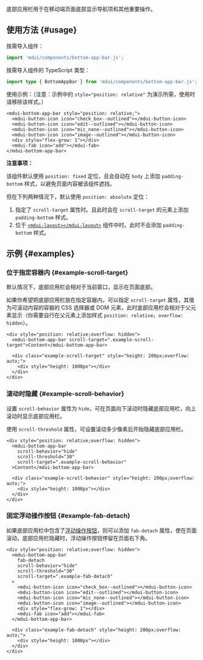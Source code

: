 底部应用栏用于在移动端页面底部显示导航项和其他重要操作。

## 使用方法 {#usage}

按需导入组件：

```js
import 'mdui/components/bottom-app-bar.js';
```

按需导入组件的 TypeScript 类型：

```ts
import type { BottomAppBar } from 'mdui/components/bottom-app-bar.js';
```

使用示例：（注意：示例中的 `style="position: relative"` 为演示所需，使用时请移除该样式。）

```html,example
<mdui-bottom-app-bar style="position: relative;">
  <mdui-button-icon icon="check_box--outlined"></mdui-button-icon>
  <mdui-button-icon icon="edit--outlined"></mdui-button-icon>
  <mdui-button-icon icon="mic_none--outlined"></mdui-button-icon>
  <mdui-button-icon icon="image--outlined"></mdui-button-icon>
  <div style="flex-grow: 1"></div>
  <mdui-fab icon="add"></mdui-fab>
</mdui-bottom-app-bar>
```

**注意事项：**

该组件默认使用 `position: fixed` 定位，且会自动在 `body` 上添加 `padding-bottom` 样式，以避免页面内容被该组件遮挡。

但在下列两种情况下，默认使用 `position: absolute` 定位：

1. 指定了 `scroll-target` 属性时。且此时会在 `scroll-target` 的元素上添加 `padding-bottom` 样式。
2. 位于 [`<mdui-layout></mdui-layout>`](/zh-cn/docs/2/components/layout) 组件中时。此时不会添加 `padding-bottom` 样式。

## 示例 {#examples}

### 位于指定容器内 {#example-scroll-target}

默认情况下，底部应用栏会相对于当前窗口，显示在页面底部。

如果你希望把底部应用栏放在指定容器内，可以指定 `scroll-target` 属性，其值为可滚动内容的容器的 CSS 选择器或 DOM 元素，此时底部应用栏会相对于父元素显示（你需要自行在父元素上添加样式 `position: relative; overflow: hidden`）。

```html,example,expandable
<div style="position: relative;overflow: hidden">
  <mdui-bottom-app-bar scroll-target=".example-scroll-target">Content</mdui-bottom-app-bar>

  <div class="example-scroll-target" style="height: 200px;overflow: auto;">
    <div style="height: 1000px"></div>
  </div>
</div>
```

### 滚动时隐藏 {#example-scroll-behavior}

设置 `scroll-behavior` 属性为 `hide`，可在页面向下滚动时隐藏底部应用栏，向上滚动时显示底部应用栏。

使用 `scroll-threshold` 属性，可设置滚动多少像素后开始隐藏底部应用栏。

```html,example,expandable
<div style="position: relative;overflow: hidden">
  <mdui-bottom-app-bar
    scroll-behavior="hide"
    scroll-threshold="30"
    scroll-target=".example-scroll-behavior"
  >Content</mdui-bottom-app-bar>

  <div class="example-scroll-behavior" style="height: 200px;overflow: auto;">
    <div style="height: 1000px"></div>
  </div>
</div>
```

### 固定浮动操作按钮 {#example-fab-detach}

如果底部应用栏中包含了[浮动操作按钮](/zh-cn/docs/2/components/fab)，则可以添加 `fab-detach` 属性，使在页面滚动，底部应用栏隐藏时，浮动操作按钮停留在页面右下角。

```html,example,expandable
<div style="position: relative;overflow: hidden">
  <mdui-bottom-app-bar
    fab-detach
    scroll-behavior="hide"
    scroll-threshold="30"
    scroll-target=".example-fab-detach"
  >
    <mdui-button-icon icon="check_box--outlined"></mdui-button-icon>
    <mdui-button-icon icon="edit--outlined"></mdui-button-icon>
    <mdui-button-icon icon="mic_none--outlined"></mdui-button-icon>
    <mdui-button-icon icon="image--outlined"></mdui-button-icon>
    <div style="flex-grow: 1"></div>
    <mdui-fab icon="add"></mdui-fab>
  </mdui-bottom-app-bar>

  <div class="example-fab-detach" style="height: 200px;overflow: auto;">
    <div style="height: 1000px"></div>
  </div>
</div>
```

